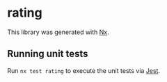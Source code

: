 # rating

This library was generated with [Nx](https://nx.dev).

## Running unit tests

Run `nx test rating` to execute the unit tests via [Jest](https://jestjs.io).

